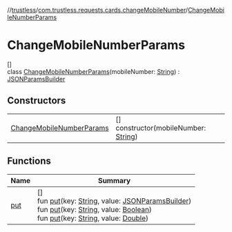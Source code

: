 //[trustless](../../../index.md)/[com.trustless.requests.cards.changeMobileNumber](../index.md)/[ChangeMobileNumberParams](index.md)

# ChangeMobileNumberParams

[]\
class [ChangeMobileNumberParams](index.md)(mobileNumber: [String](https://kotlinlang.org/api/latest/jvm/stdlib/kotlin/-string/index.html)) : [JSONParamsBuilder](../../com.trustless.params/-j-s-o-n-params-builder/index.md)

## Constructors

| | |
|---|---|
| [ChangeMobileNumberParams](-change-mobile-number-params.md) | []<br>constructor(mobileNumber: [String](https://kotlinlang.org/api/latest/jvm/stdlib/kotlin/-string/index.html)) |

## Functions

| Name | Summary |
|---|---|
| [put](../../com.trustless.params/-j-s-o-n-params-builder/put.md) | []<br>fun [put](../../com.trustless.params/-j-s-o-n-params-builder/put.md)(key: [String](https://kotlinlang.org/api/latest/jvm/stdlib/kotlin/-string/index.html), value: [JSONParamsBuilder](../../com.trustless.params/-j-s-o-n-params-builder/index.md))<br>fun [put](../../com.trustless.params/-j-s-o-n-params-builder/put.md)(key: [String](https://kotlinlang.org/api/latest/jvm/stdlib/kotlin/-string/index.html), value: [Boolean](https://kotlinlang.org/api/latest/jvm/stdlib/kotlin/-boolean/index.html))<br>fun [put](../../com.trustless.params/-j-s-o-n-params-builder/put.md)(key: [String](https://kotlinlang.org/api/latest/jvm/stdlib/kotlin/-string/index.html), value: [Double](https://kotlinlang.org/api/latest/jvm/stdlib/kotlin/-double/index.html)) |

